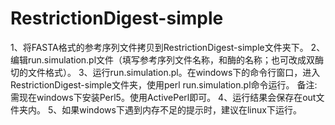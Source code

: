 # RestrictionDigest-simple
1、将FASTA格式的参考序列文件拷贝到RestrictionDigest-simple文件夹下。
2、编辑run.simulation.pl文件（填写参考序列文件名称，和酶的名称；也可改成双酶切的文件格式）。
3、运行run.simulation.pl。在windows下的命令行窗口，进入RestrictionDigest-simple文件夹，使用perl run.simulation.pl命令运行。
   备注:需现在windows下安装Perl5。使用ActivePerl即可。
4、运行结果会保存在out文件夹内。
5、如果windows下遇到内存不足的提示时，建议在linux下运行。
